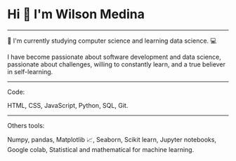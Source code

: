 # **Hi 👋 I'm Wilson Medina**
___

:telescope: I'm currently studying computer science and learning data science. :computer:

I have become passionate about software development and data science, passionate about challenges, willing to constantly learn, and a true believer in self-learning.
___

Code:

HTML, CSS, JavaScript, Python, SQL, Git.
___

Others tools:

Numpy, pandas, Matplotlib :chart_with_upwards_trend:, Seaborn, Scikit learn, Jupyter notebooks, Google colab, Statistical and mathematical for machine learning.
